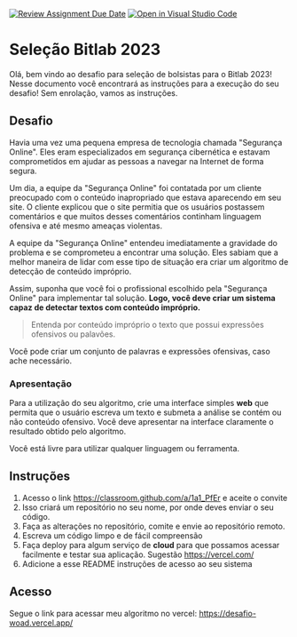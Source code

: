 [![Review Assignment Due Date](https://classroom.github.com/assets/deadline-readme-button-24ddc0f5d75046c5622901739e7c5dd533143b0c8e959d652212380cedb1ea36.svg)](https://classroom.github.com/a/1a1_PfEr)
[![Open in Visual Studio Code](https://classroom.github.com/assets/open-in-vscode-718a45dd9cf7e7f842a935f5ebbe5719a5e09af4491e668f4dbf3b35d5cca122.svg)](https://classroom.github.com/online_ide?assignment_repo_id=10841974&assignment_repo_type=AssignmentRepo)
# Seleção Bitlab 2023

Olá, bem vindo ao desafio para seleção de bolsistas para o Bitlab 2023! Nesse documento você encontrará as instruções para a execução do seu desafio! Sem enrolação, vamos as instruções.

## Desafio

Havia uma vez uma pequena empresa de tecnologia chamada "Segurança Online". Eles eram especializados em segurança cibernética e estavam comprometidos em ajudar as pessoas a navegar na Internet de forma segura.

Um dia, a equipe da "Segurança Online" foi contatada por um cliente preocupado com o conteúdo inapropriado que estava aparecendo em seu site. O cliente explicou que o site permitia que os usuários postassem comentários e que muitos desses comentários continham linguagem ofensiva e até mesmo ameaças violentas.

A equipe da "Segurança Online" entendeu imediatamente a gravidade do problema e se comprometeu a encontrar uma solução. Eles sabiam que a melhor maneira de lidar com esse tipo de situação era criar um algoritmo de detecção de conteúdo impróprio.

Assim, suponha  que você foi o profissional escolhido pela "Segurança Online" para implementar tal solução.  **Logo, você deve criar um sistema capaz de detectar textos com conteúdo impróprio.**

> Entenda por conteúdo impróprio o texto que possui expressões ofensivos ou palavões.

Você pode criar um conjunto de palavras e expressões ofensivas, caso ache necessário.

### Apresentação

Para a utilização do seu algoritmo, crie uma interface simples __web__ que permita que o usuário escreva um texto e submeta a análise se contém ou não conteúdo ofensivo. Você deve apresentar na interface claramente o resultado obtido pelo algoritmo.

Você está livre para utilizar qualquer linguagem ou ferramenta.

## Instruções

1. Acesso o link https://classroom.github.com/a/1a1_PfEr e aceite o convite
1. Isso criará um repositório no seu nome, por onde deves enviar o seu código.
1. Faça as alterações no repositório, comite e envie ao repositório remoto.
1. Escreva um código limpo e de fácil compreensão
1. Faça deploy para algum serviço de __cloud__ para que possamos acessar facilmente e testar sua aplicação. Sugestão https://vercel.com/
1. Adicione a esse README instruções de acesso ao seu sistema

## Acesso
Segue o link para acessar meu algoritmo no vercel:
https://desafio-woad.vercel.app/
